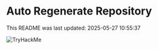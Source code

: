 # Auto Regenerate Repository

This README was last updated: 2025-05-27 10:55:37

 ![TryHackMe](https://tryhackme.com/badge/533634)